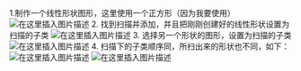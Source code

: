 ﻿
1.制作一个线性形状图形，这里使用一个正方形（因为我要使用）
![在这里插入图片描述](https://img-blog.csdnimg.cn/20200707171934245.png?x-oss-process=image/watermark,type_ZmFuZ3poZW5naGVpdGk,shadow_10,text_aHR0cHM6Ly9ibG9nLmNzZG4ubmV0L3FxXzQyNjczOTIx,size_16,color_FFFFFF,t_70)
2. 找到扫描并添加，并且把刚刚创建好的线性形状设置为扫描的子类
![在这里插入图片描述](https://img-blog.csdnimg.cn/20200707172020342.png?x-oss-process=image/watermark,type_ZmFuZ3poZW5naGVpdGk,shadow_10,text_aHR0cHM6Ly9ibG9nLmNzZG4ubmV0L3FxXzQyNjczOTIx,size_16,color_FFFFFF,t_70)
3. 选择另一个形状的图形，设置为扫描的子类
![在这里插入图片描述](https://img-blog.csdnimg.cn/20200707172108333.png?x-oss-process=image/watermark,type_ZmFuZ3poZW5naGVpdGk,shadow_10,text_aHR0cHM6Ly9ibG9nLmNzZG4ubmV0L3FxXzQyNjczOTIx,size_16,color_FFFFFF,t_70)
4. 扫描下的子类顺序同，所扫出来的形状也不同，如下：
![在这里插入图片描述](https://img-blog.csdnimg.cn/2020070717233023.png?x-oss-process=image/watermark,type_ZmFuZ3poZW5naGVpdGk,shadow_10,text_aHR0cHM6Ly9ibG9nLmNzZG4ubmV0L3FxXzQyNjczOTIx,size_16,color_FFFFFF,t_70)
![在这里插入图片描述](https://img-blog.csdnimg.cn/20200707172356723.png?x-oss-process=image/watermark,type_ZmFuZ3poZW5naGVpdGk,shadow_10,text_aHR0cHM6Ly9ibG9nLmNzZG4ubmV0L3FxXzQyNjczOTIx,size_16,color_FFFFFF,t_70)
